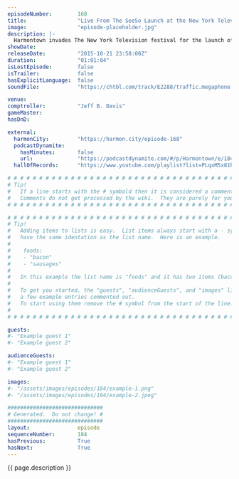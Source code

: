 ```yaml
---
episodeNumber:        168
title:                "Live From The SeeSo Launch at the New York Television Festival 2015"
image:                "episode-placeholder.jpg"
description: |-
  Harmontown invades The New York Television festival for the launch of Seeso, a new comedy streaming service and the home of our upcoming show Harmonquest!
showDate:             
releaseDate:          "2015-10-21 23:58:00Z"
duration:             "01:01:04"
isLostEpisode:        false
isTrailer:            false
hasExplicitLanguage:  false
soundFile:            "https://chtbl.com/track/E2288/traffic.megaphone.fm/STA4321993911.mp3?updated=1561153990"

venue:                
comptroller:          "Jeff B. Davis"
gameMaster:           
hasDnD:               

external:
  harmonCity:         "https://harmon.city/episode-168"
  podcastDynamite:
    hasMinutes:       false
    url:              "https://podcastdynamite.com/#/p/Harmontown/e/184/168"
  hallOfRecords:      "https://www.youtube.com/playlist?list=PLqxM5x81hNOZcLn2elRItrkDXvq2bq1Fx"

# # # # # # # # # # # # # # # # # # # # # # # # # # # # # # # # # # # # # # # # # # # # #
# Tip!
#   If a line starts with the # symbold then it is considered a comment.
#   Comments do not get processed by the wiki.  They are purely for your information.
# # # # # # # # # # # # # # # # # # # # # # # # # # # # # # # # # # # # # # # # # # # # #

# # # # # # # # # # # # # # # # # # # # # # # # # # # # # # # # # # # # # # # # # # # # #
# Tip!
#   Adding items to lists is easy.  List items always start with a - symbol and have
#   have the same identation as the list name.  Here is an example.
#
#    foods:
#    - "bacon"
#    - "sausages"
#
#   In this example the list name is "foods" and it has two items (bacon, and sausages).
#
#   To get you started, the "guests", "audienceGuests", and "images" lists below have
#   a few example entries commented out.
#   To start using them remove the # symbol from the start of the line.
#
# # # # # # # # # # # # # # # # # # # # # # # # # # # # # # # # # # # # # # # # # # # # #

guests:
#- "Example guest 1"
#- "Example guest 2"

audienceGuests:
#- "Example guest 1"
#- "Example guest 2"

images:
#- "/assets/images/episodes/184/example-1.png"
#- "/assets/images/episodes/184/example-2.jpeg"

##############################
# Generated.  Do not change! #
##############################
layout:               episode
sequenceNumber:       184
hasPrevious:          True
hasNext:              True
---
```


<!-- The episode description will be rendered here -->
{{ page.description }}

<!-- Add your content BELOW here -->
<!-- vvvvvvvvvvvvvvvvvvvvvvvvvvv -->




<!-- ^^^^^^^^^^^^^^^^^^^^^^^^^^^ -->
<!-- Add your content ABOVE here -->

<!-- The episode gallery will be rendered here -->